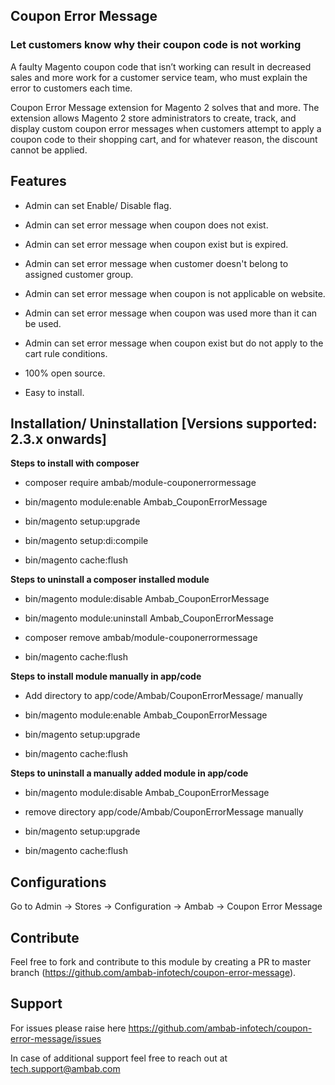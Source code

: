## Coupon Error Message

### Let customers know why their coupon code is not working

A faulty Magento coupon code that isn’t working can result in decreased sales and more work for a customer service team, who must explain the error to customers each time.

Coupon Error Message extension for Magento 2 solves that and more. The extension allows Magento 2 store administrators to create, track, and display custom coupon error messages when customers attempt to apply a coupon code to their shopping cart, and for whatever reason, the discount cannot be applied.

## Features

- Admin can set Enable/ Disable flag.

- Admin can set error message when coupon does not exist.

- Admin can set error message when coupon exist but is expired.

- Admin can set error message when customer doesn't belong to assigned customer group.

- Admin can set error message when coupon is not applicable on website.

- Admin can set error message when coupon was used more than it can be used.

- Admin can set error message when coupon exist but do not apply to the cart rule conditions.

- 100% open source.

- Easy to install.


## Installation/ Uninstallation [Versions supported: 2.3.x onwards]

**Steps to install with composer**

- composer require ambab/module-couponerrormessage

- bin/magento module:enable Ambab_CouponErrorMessage

- bin/magento setup:upgrade

- bin/magento setup:di:compile

- bin/magento cache:flush

**Steps to uninstall a composer installed module**

- bin/magento module:disable Ambab_CouponErrorMessage

- bin/magento module:uninstall Ambab_CouponErrorMessage

- composer remove ambab/module-couponerrormessage

- bin/magento cache:flush


**Steps to install module manually in app/code**

- Add directory to app/code/Ambab/CouponErrorMessage/ manually

- bin/magento module:enable Ambab_CouponErrorMessage

- bin/magento setup:upgrade

- bin/magento cache:flush

**Steps to uninstall a manually added module in app/code**

- bin/magento module:disable Ambab_CouponErrorMessage

- remove directory app/code/Ambab/CouponErrorMessage manually

- bin/magento setup:upgrade

- bin/magento cache:flush


## Configurations

Go to Admin -> Stores -> Configuration -> Ambab -> Coupon Error Message


## Contribute

Feel free to fork and contribute to this module by creating a PR to master branch (https://github.com/ambab-infotech/coupon-error-message).

## Support

For issues please raise here https://github.com/ambab-infotech/coupon-error-message/issues

In case of additional support feel free to reach out at tech.support@ambab.com
